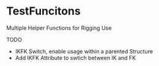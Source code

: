 # TestFuncitons
 Multiple Helper Functions for Rigging Use



TODO

- IKFK Switch, enable usage within a parented Structure
- Add IKFK Attribute to swtich between IK and FK